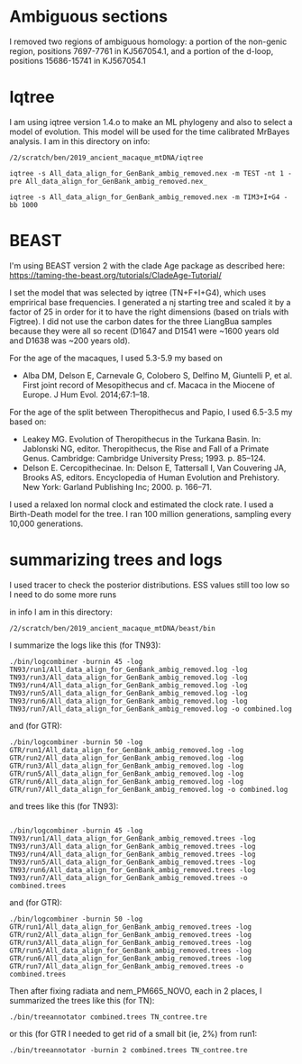 # Ambiguous sections

I removed two regions of ambiguous homology: a portion of the non-genic region, positions 7697-7761 in KJ567054.1, and a portion of the d-loop, positions 15686-15741 in KJ567054.1

# Iqtree
I am using iqtree version 1.4.o to make an ML phylogeny and also to select a model of evolution. This model will be used for the time calibrated MrBayes analysis. I am in this directory on info:
```
/2/scratch/ben/2019_ancient_macaque_mtDNA/iqtree
```

```
iqtree -s All_data_align_for_GenBank_ambig_removed.nex -m TEST -nt 1 -pre All_data_align_for_GenBank_ambig_removed.nex_
```
```
iqtree -s All_data_align_for_GenBank_ambig_removed.nex -m TIM3+I+G4 -bb 1000
```


# BEAST

I'm using BEAST version 2 with the clade Age package as described here: https://taming-the-beast.org/tutorials/CladeAge-Tutorial/

I set the model that was selected by iqtree (TN+F+I+G4), which uses emprirical base frequencies. I generated a nj starting tree and scaled it by a factor of 25 in order for it to have the right dimensions (based on trials with Figtree). I did not use the carbon dates for the three LiangBua samples because they were all so recent (D1647 and D1541 were ~1600 years old and D1638 was ~200 years old). 

For the age of the macaques, I used 5.3-5.9 my based on 
* Alba DM, Delson E, Carnevale G, Colobero S, Delfino M, Giuntelli P, et al.
First joint record of Mesopithecus and cf. Macaca in the Miocene of Europe.
J Hum Evol. 2014;67:1–18.

For the age of the split between Theropithecus and Papio, I used 6.5-3.5 my based on:
* Leakey MG. Evolution of Theropithecus in the Turkana Basin. In: Jablonski NG, editor. Theropithecus, the Rise and Fall of a Primate Genus. Cambridge: Cambridge University Press; 1993. p. 85–124.
* Delson E. Cercopithecinae. In: Delson E, Tattersall I, Van Couvering JA,
Brooks AS, editors. Encyclopedia of Human Evolution and Prehistory. New
York: Garland Publishing Inc; 2000. p. 166–71.

I used a relaxed lon normal clock and estimated the clock rate. I used a Birth-Death model for the tree. I ran 100 million generations, sampling every 10,000 generations.

# summarizing trees and logs

I used tracer to check the posterior distributions.  ESS values still too low so I need to do some more runs

in info I am in this directory:
```
/2/scratch/ben/2019_ancient_macaque_mtDNA/beast/bin
```
I summarize the logs like this (for TN93):
```
./bin/logcombiner -burnin 45 -log TN93/run1/All_data_align_for_GenBank_ambig_removed.log -log TN93/run3/All_data_align_for_GenBank_ambig_removed.log -log TN93/run4/All_data_align_for_GenBank_ambig_removed.log -log TN93/run5/All_data_align_for_GenBank_ambig_removed.log -log TN93/run6/All_data_align_for_GenBank_ambig_removed.log -log TN93/run7/All_data_align_for_GenBank_ambig_removed.log -o combined.log

```
and (for GTR):
```
./bin/logcombiner -burnin 50 -log GTR/run1/All_data_align_for_GenBank_ambig_removed.log -log GTR/run2/All_data_align_for_GenBank_ambig_removed.log -log GTR/run3/All_data_align_for_GenBank_ambig_removed.log -log GTR/run5/All_data_align_for_GenBank_ambig_removed.log -log GTR/run6/All_data_align_for_GenBank_ambig_removed.log -log GTR/run7/All_data_align_for_GenBank_ambig_removed.log -o combined.log
```

and trees like this  (for TN93):

```

./bin/logcombiner -burnin 45 -log TN93/run1/All_data_align_for_GenBank_ambig_removed.trees -log  TN93/run3/All_data_align_for_GenBank_ambig_removed.trees -log TN93/run4/All_data_align_for_GenBank_ambig_removed.trees -log TN93/run5/All_data_align_for_GenBank_ambig_removed.trees -log TN93/run6/All_data_align_for_GenBank_ambig_removed.trees -log TN93/run7/All_data_align_for_GenBank_ambig_removed.trees -o combined.trees
```

and (for GTR):
```
./bin/logcombiner -burnin 50 -log GTR/run1/All_data_align_for_GenBank_ambig_removed.trees -log GTR/run2/All_data_align_for_GenBank_ambig_removed.trees -log GTR/run3/All_data_align_for_GenBank_ambig_removed.trees -log GTR/run5/All_data_align_for_GenBank_ambig_removed.trees -log GTR/run6/All_data_align_for_GenBank_ambig_removed.trees -log GTR/run7/All_data_align_for_GenBank_ambig_removed.trees -o combined.trees

```

Then after fixing radiata and nem_PM665_NOVO, each in 2 places, I summarized the trees like this (for TN):
```
./bin/treeannotator combined.trees TN_contree.tre
```
or this (for GTR I needed to get rid of a small bit (ie, 2%) from run1:
```
./bin/treeannotator -burnin 2 combined.trees TN_contree.tre
```
